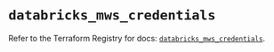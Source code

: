 # `databricks_mws_credentials`

Refer to the Terraform Registry for docs: [`databricks_mws_credentials`](https://registry.terraform.io/providers/databricks/databricks/1.64.0/docs/resources/mws_credentials).

